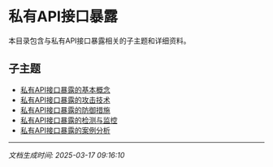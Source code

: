 # 私有API接口暴露

本目录包含与私有API接口暴露相关的子主题和详细资料。

## 子主题

- [私有API接口暴露的基本概念](private-api-exposure/basic-concepts.md)
- [私有API接口暴露的攻击技术](private-api-exposure/attack-techniques.md)
- [私有API接口暴露的防御措施](private-api-exposure/defense-measures.md)
- [私有API接口暴露的检测与监控](private-api-exposure/detection-monitoring.md)
- [私有API接口暴露的案例分析](private-api-exposure/case-studies.md)

---

*文档生成时间: 2025-03-17 09:16:10*

